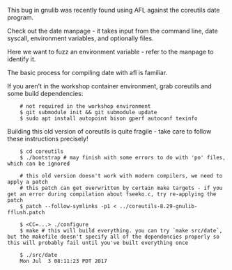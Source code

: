 This bug in gnulib was recently found using AFL against the coreutils date program.

Check out the date manpage - it takes input from the command line, date syscall, environment variables, and optionally
files.

Here we want to fuzz an environment variable - refer to the manpage to identify it.

The basic process for compiling date with afl is familiar.

If you aren't in the workshop container environment, grab coreutils and some build dependencies:

```shell
	# not required in the workshop environment
	$ git submodule init && git submodule update
	$ sudo apt install autopoint bison gperf autoconf texinfo
```

Building this old version of coreutils is quite fragile - take care to follow these instructions precisely!

```shell
	$ cd coreutils
	$ ./bootstrap # may finish with some errors to do with 'po' files, which can be ignored

	# this old version doesn't work with modern compilers, we need to apply a patch
	# this patch can get overwritten by certain make targets - if you get an error during compilation about fseeko.c, try re-applying the patch
	$ patch --follow-symlinks -p1 < ../coreutils-8.29-gnulib-fflush.patch

	$ <CC=...> ./configure
	$ make # this will build everything. you can try `make src/date`, but the makefile doesn't specify all of the dependencies properly so this will probably fail until you've built everything once

	$ ./src/date
	Mon Jul  3 08:11:23 PDT 2017
```
